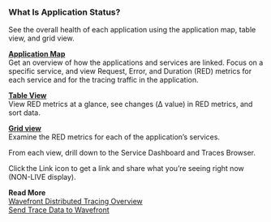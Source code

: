 ### What Is Application Status? 

See the overall health of each application using the application map, table view, and grid view. 

[**Application Map**](https://docs.wavefront.com/tracing_ui_overview.html#app_map)<br/> 
Get an overview of how the applications and services are linked. Focus on a specific service, and view Request, Error, and Duration (RED) metrics for each service and for the tracing traffic in the application.  

[**Table View**](https://docs.wavefront.com/tracing_ui_overview.html#table_view)<br/>
View RED metrics at a glance, see changes (Δ value) in RED metrics, and sort data.  

[**Grid view**](https://docs.wavefront.com/tracing_ui_overview.html#grid_view)<br/> 
Examine the RED metrics for each of the application’s services. 

From each view, drill down to the Service Dashboard and Traces Browser. 

Click the Link icon to get a link and share what you’re seeing right now (NON-LIVE display). 


**Read More**<br/>
[Wavefront Distributed Tracing Overview](https://docs.wavefront.com/tracing_basics.html)<br/>
[Send Trace Data to Wavefront](https://docs.wavefront.com/tracing_instrumenting_frameworks.html)
